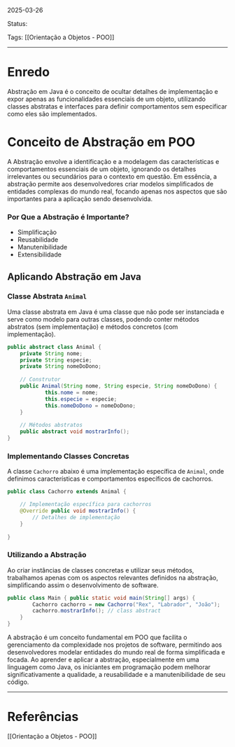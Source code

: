 2025-03-26

Status:

Tags: [[Orientação a Objetos - POO]]

---

# Enredo

Abstração em Java é o conceito de ocultar detalhes de implementação e expor apenas as funcionalidades essenciais de um objeto, utilizando classes abstratas e interfaces para definir comportamentos sem especificar como eles são implementados.

# Conceito de Abstração em POO

A Abstração envolve a identificação e a modelagem das características e comportamentos essenciais de um objeto, ignorando os detalhes irrelevantes ou secundários para o contexto em questão. Em essência, a abstração permite aos desenvolvedores criar modelos simplificados de entidades complexas do mundo real, focando apenas nos aspectos que são importantes para a aplicação sendo desenvolvida.

### Por Que a Abstração é Importante?

- Simplificação
- Reusabilidade
- Manutenibilidade
- Extensibilidade

## Aplicando Abstração em Java

### Classe Abstrata `Animal`

Uma classe abstrata em Java é uma classe que não pode ser instanciada e serve como modelo para outras classes, podendo conter métodos abstratos (sem implementação) e métodos concretos (com implementação).

```java
public abstract class Animal { 
	private String nome; 
	private String especie; 
	private String nomeDoDono; 
	
	// Construtor 
	public Animal(String nome, String especie, String nomeDoDono) { 
			this.nome = nome; 
			this.especie = especie; 
			this.nomeDoDono = nomeDoDono; 
	} 
	
	// Métodos abstratos 
	public abstract void mostrarInfo(); 
}
```

### Implementando Classes Concretas

A classe `Cachorro` abaixo é uma implementação específica de `Animal`, onde definimos características e comportamentos específicos de cachorros.

```java
public class Cachorro extends Animal { 

	// Implementação específica para cachorros 
	@Override public void mostrarInfo() { 
		// Detalhes de implementação 
	} 
	
}
```

### Utilizando a Abstração

Ao criar instâncias de classes concretas e utilizar seus métodos, trabalhamos apenas com os aspectos relevantes definidos na abstração, simplificando assim o desenvolvimento de software.

```java
public class Main { public static void main(String[] args) { 
		Cachorro cachorro = new Cachorro("Rex", "Labrador", "João");
		cachorro.mostrarInfo(); // class abstract
	} 
}
```

A abstração é um conceito fundamental em POO que facilita o gerenciamento da complexidade nos projetos de software, permitindo aos desenvolvedores modelar entidades do mundo real de forma simplificada e focada. Ao aprender e aplicar a abstração, especialmente em uma linguagem como Java, os iniciantes em programação podem melhorar significativamente a qualidade, a reusabilidade e a manutenibilidade de seu código.

---
# Referências
[[Orientação a Objetos - POO]]